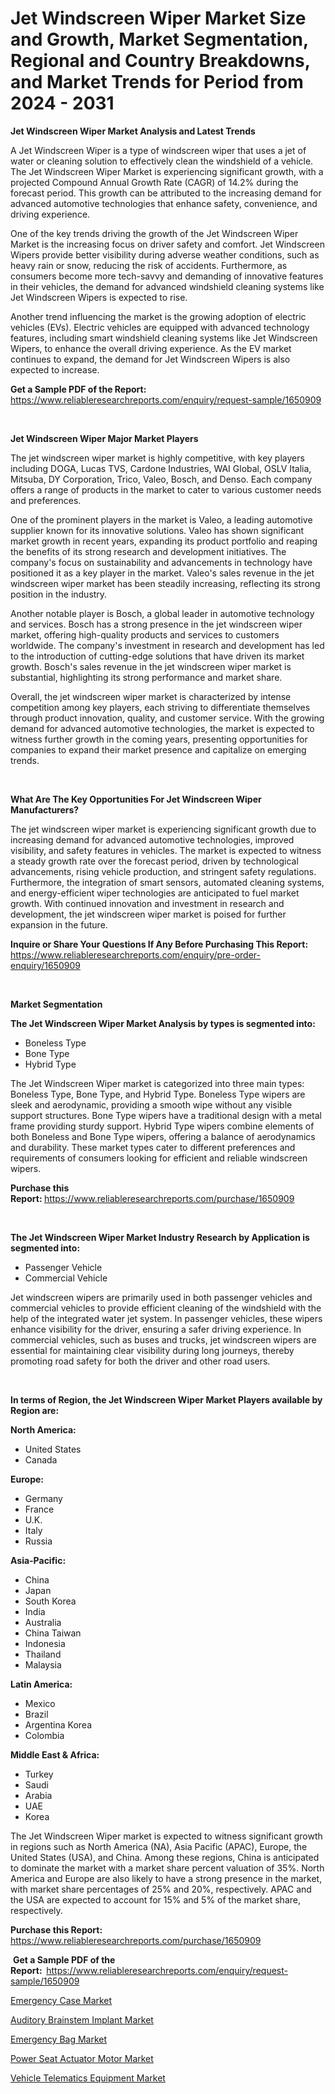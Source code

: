<p><h1>Jet Windscreen Wiper Market Size and Growth, Market Segmentation, Regional and Country Breakdowns, and Market Trends for Period from 2024 -  2031</h1></p><p><strong>Jet Windscreen Wiper Market Analysis and Latest Trends</strong></p>
<p><p>A Jet Windscreen Wiper is a type of windscreen wiper that uses a jet of water or cleaning solution to effectively clean the windshield of a vehicle. The Jet Windscreen Wiper Market is experiencing significant growth, with a projected Compound Annual Growth Rate (CAGR) of 14.2% during the forecast period. This growth can be attributed to the increasing demand for advanced automotive technologies that enhance safety, convenience, and driving experience.</p><p>One of the key trends driving the growth of the Jet Windscreen Wiper Market is the increasing focus on driver safety and comfort. Jet Windscreen Wipers provide better visibility during adverse weather conditions, such as heavy rain or snow, reducing the risk of accidents. Furthermore, as consumers become more tech-savvy and demanding of innovative features in their vehicles, the demand for advanced windshield cleaning systems like Jet Windscreen Wipers is expected to rise.</p><p>Another trend influencing the market is the growing adoption of electric vehicles (EVs). Electric vehicles are equipped with advanced technology features, including smart windshield cleaning systems like Jet Windscreen Wipers, to enhance the overall driving experience. As the EV market continues to expand, the demand for Jet Windscreen Wipers is also expected to increase.</p></p>
<p><strong>Get a Sample PDF of the Report:&nbsp;</strong> <a href="https://www.reliableresearchreports.com/enquiry/request-sample/1650909">https://www.reliableresearchreports.com/enquiry/request-sample/1650909</a></p>
<p>&nbsp;</p>
<p><strong>Jet Windscreen Wiper Major Market Players</strong></p>
<p><p>The jet windscreen wiper market is highly competitive, with key players including DOGA, Lucas TVS, Cardone Industries, WAI Global, OSLV Italia, Mitsuba, DY Corporation, Trico, Valeo, Bosch, and Denso. Each company offers a range of products in the market to cater to various customer needs and preferences.</p><p>One of the prominent players in the market is Valeo, a leading automotive supplier known for its innovative solutions. Valeo has shown significant market growth in recent years, expanding its product portfolio and reaping the benefits of its strong research and development initiatives. The company's focus on sustainability and advancements in technology have positioned it as a key player in the market. Valeo's sales revenue in the jet windscreen wiper market has been steadily increasing, reflecting its strong position in the industry.</p><p>Another notable player is Bosch, a global leader in automotive technology and services. Bosch has a strong presence in the jet windscreen wiper market, offering high-quality products and services to customers worldwide. The company's investment in research and development has led to the introduction of cutting-edge solutions that have driven its market growth. Bosch's sales revenue in the jet windscreen wiper market is substantial, highlighting its strong performance and market share.</p><p>Overall, the jet windscreen wiper market is characterized by intense competition among key players, each striving to differentiate themselves through product innovation, quality, and customer service. With the growing demand for advanced automotive technologies, the market is expected to witness further growth in the coming years, presenting opportunities for companies to expand their market presence and capitalize on emerging trends.</p></p>
<p>&nbsp;</p>
<p><strong>What Are The Key Opportunities For Jet Windscreen Wiper Manufacturers?</strong></p>
<p><p>The jet windscreen wiper market is experiencing significant growth due to increasing demand for advanced automotive technologies, improved visibility, and safety features in vehicles. The market is expected to witness a steady growth rate over the forecast period, driven by technological advancements, rising vehicle production, and stringent safety regulations. Furthermore, the integration of smart sensors, automated cleaning systems, and energy-efficient wiper technologies are anticipated to fuel market growth. With continued innovation and investment in research and development, the jet windscreen wiper market is poised for further expansion in the future.</p></p>
<p><strong>Inquire or Share Your Questions If Any Before Purchasing This Report:</strong> <a href="https://www.reliableresearchreports.com/enquiry/pre-order-enquiry/1650909">https://www.reliableresearchreports.com/enquiry/pre-order-enquiry/1650909</a></p>
<p>&nbsp;</p>
<p><strong>Market Segmentation</strong></p>
<p><strong>The Jet Windscreen Wiper Market Analysis by types is segmented into:</strong></p>
<p><ul><li>Boneless Type</li><li>Bone Type</li><li>Hybrid Type</li></ul></p>
<p><p>The Jet Windscreen Wiper market is categorized into three main types: Boneless Type, Bone Type, and Hybrid Type. Boneless Type wipers are sleek and aerodynamic, providing a smooth wipe without any visible support structures. Bone Type wipers have a traditional design with a metal frame providing sturdy support. Hybrid Type wipers combine elements of both Boneless and Bone Type wipers, offering a balance of aerodynamics and durability. These market types cater to different preferences and requirements of consumers looking for efficient and reliable windscreen wipers.</p></p>
<p><strong>Purchase this Report:&nbsp;</strong><a href="https://www.reliableresearchreports.com/purchase/1650909">https://www.reliableresearchreports.com/purchase/1650909</a></p>
<p>&nbsp;</p>
<p><strong>The Jet Windscreen Wiper Market Industry Research by Application is segmented into:</strong></p>
<p><ul><li>Passenger Vehicle</li><li>Commercial Vehicle</li></ul></p>
<p><p>Jet windscreen wipers are primarily used in both passenger vehicles and commercial vehicles to provide efficient cleaning of the windshield with the help of the integrated water jet system. In passenger vehicles, these wipers enhance visibility for the driver, ensuring a safer driving experience. In commercial vehicles, such as buses and trucks, jet windscreen wipers are essential for maintaining clear visibility during long journeys, thereby promoting road safety for both the driver and other road users.</p></p>
<p>&nbsp;</p>
<p><strong>In terms of Region, the Jet Windscreen Wiper Market Players available by Region are:</strong></p>
<p>
    <p> <strong> North America: </strong>
        <ul>
            <li>United States</li>
            <li>Canada</li>
        </ul>
        </p> 
    <p> <strong> Europe: </strong>
        <ul>
            <li>Germany</li>
            <li>France</li>
            <li>U.K.</li>
            <li>Italy</li>
            <li>Russia</li>
        </ul>
        </p> 
    <p> <strong> Asia-Pacific: </strong>
        <ul>
            <li>China</li>
            <li>Japan</li>
            <li>South Korea</li>
            <li>India</li>
            <li>Australia</li>
            <li>China Taiwan</li>
            <li>Indonesia</li>
            <li>Thailand</li>
            <li>Malaysia</li>
        </ul>
        </p> 
    <p> <strong> Latin America: </strong>
        <ul>
            <li>Mexico</li>
            <li>Brazil</li>
            <li>Argentina Korea</li>
            <li>Colombia</li>
        </ul>
        </p> 
    <p> <strong> Middle East & Africa: </strong>
        <ul>
            <li>Turkey</li>
            <li>Saudi</li>
            <li>Arabia</li>
            <li>UAE</li>
            <li>Korea</li>
        </ul>
    </p>
    </p>
<p><p>The Jet Windscreen Wiper market is expected to witness significant growth in regions such as North America (NA), Asia Pacific (APAC), Europe, the United States (USA), and China. Among these regions, China is anticipated to dominate the market with a market share percent valuation of 35%. North America and Europe are also likely to have a strong presence in the market, with market share percentages of 25% and 20%, respectively. APAC and the USA are expected to account for 15% and 5% of the market share, respectively.</p></p>
<p><strong>Purchase this Report: </strong><a href="https://www.reliableresearchreports.com/purchase/1650909">https://www.reliableresearchreports.com/purchase/1650909</a></p>
<p>&nbsp;<strong>Get a Sample PDF of the Report:&nbsp;&nbsp;</strong><a href="https://www.reliableresearchreports.com/enquiry/request-sample/1650909">https://www.reliableresearchreports.com/enquiry/request-sample/1650909</a></p>
<p><strong></strong></p>
<p><p><a href="https://medium.com/@garettbauch/emergency-case-market-size-and-market-trends-complete-industry-overview-2024-to-2031-859a8cf08bf3">Emergency Case Market</a></p><p><a href="https://medium.com/@garettbauch/auditory-brainstem-implant-market-share-evolution-and-market-growth-trends-2024-2031-8ed0d0213625">Auditory Brainstem Implant Market</a></p><p><a href="https://medium.com/@garettbauch/emergency-bag-market-share-evolution-and-market-growth-trends-2024-2031-f293890f37cf">Emergency Bag Market</a></p><p><a href="https://github.com/myacatherineblakecaczo9vcsw/Market-Research-Report-List-1/blob/main/power-seat-actuator-motor-market.md">Power Seat Actuator Motor Market</a></p><p><a href="https://github.com/irfadac/Market-Research-Report-List-1/blob/main/vehicle-telematics-equipment-market.md">Vehicle Telematics Equipment Market</a></p></p>